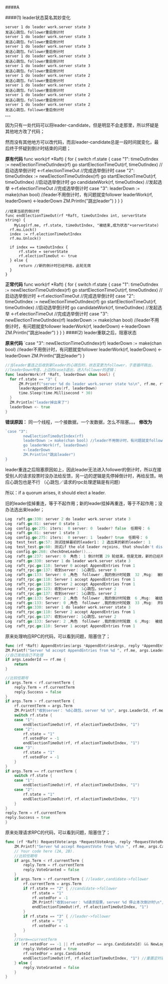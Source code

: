 ####A

####(1) leader状态莫名其妙变化

```
server 1 do leader work.server state 3
发送心跳包，follower重启倒计时
server 1 do leader work.server state 3
发送心跳包，follower重启倒计时
server 1 do leader work.server state 3
发送心跳包，follower重启倒计时
server 1 do leader work.server state 3
发送心跳包，follower重启倒计时
server 1 do leader work.server state 3
发送心跳包，follower重启倒计时
server 1 do leader work.server state 2
发送心跳包，follower重启倒计时
server 1 do leader work.server state 2
发送心跳包，follower重启倒计时
server 1 do leader work.server state 2
发送心跳包，follower重启倒计时
server 1 do leader work.server state 2
发送心跳包，follower重启倒计时
。。。
```

因为只有一处代码可以将leader-candidate，但是明显不会走那里，所以怀疑是其他地方改了代码；

然而没有其他地方可以改代码，而且leader-candidate总是一段时间就变化，最后终于怀疑到倒计时结束的问题；

**原有代码**
	func work(rf *Raft) {
	for {
		switch rf.state {
		case "1":
			timeOutIndex := newElectionTimeOutIndex(rf)
			go startElectionTimeOut(rf, timeOutIndex) //启动选举倒计时
			<-rf.electionTimeOut                      //完成选举倒计时
		case "2":
			timeOutIndex := newElectionTimeOutIndex(rf)
			go startElectionTimeOut(rf, timeOutIndex) //启动选举倒计时
			go candidateWork(rf, timeOutIndex)        //发起选举
			<-rf.electionTimeOut                      //完成选举倒计时
		case "3":
			leaderDown := make(chan bool) //leader不用倒计时，有问题就变follower
			leaderWork(rf, leaderDown)
			<-leaderDown
			ZM.Println("跳出leader")
		}
	}
	}
	
	//结束当前的倒计时
	func endElectionTimeOut(rf *Raft, timeOutIndex int, serverState string) {
		MyLog(rf.me, rf.state, timeOutIndex, "被结束,成为状态"+serverState)
	  rf.mu.Lock()
	  index := rf.electionTimeOutIndex
	  rf.mu.Unlock()
	
	  if index == timeOutIndex {
	      rf.state = serverState
	      rf.electionTimeOut <- true
	  } else {
	      return //新的倒计时已经开始，此轮无效
	  }
	}
**正常代码**
	func work(rf *Raft) {
	  for {
	      switch rf.state {
	      case "1":
	          timeOutIndex := newElectionTimeOutIndex(rf)
	          go startElectionTimeOut(rf, timeOutIndex) //启动选举倒计时
	          <-rf.electionTimeOut                      //完成选举倒计时
	      case "2":
	          timeOutIndex := newElectionTimeOutIndex(rf)
	          go startElectionTimeOut(rf, timeOutIndex) //启动选举倒计时
	          go candidateWork(rf, timeOutIndex)        //发起选举
	          <-rf.electionTimeOut                      //完成选举倒计时
	      case "3":
	          newElectionTimeOutIndex(rf)
	          leaderDown := make(chan bool) //leader不用倒计时，有问题就变follower
	          leaderWork(rf, leaderDown)
	          <-leaderDown
	          ZM.Println("跳出leader")
	      }
	  }
	}
####(2) leader重联之后，阻塞状态

**原来代码**
		`case "3":
	    	newElectionTimeOutIndex(rf)
			leaderDown := make(chan bool) //leader不用倒计时，有问题就变follower
			leaderWork(rf, leaderDown)
			<-leaderDown
			ZM.Println("跳出leader")
		}
```go
//当leader重连之后收到新leader的心跳包时，状态变更为follower，于是循环跳出，
//leaderDown传值，上边的case3退出，进入follower的逻辑；
func leaderWork(rf *Raft, leaderDown chan bool) {
  for rf.state == "3" {
      ZM.Printf("server %d do leader work.server state %s\n", rf.me, rf.state)
      leaderAppendEntries(rf, leaderDown)
      time.Sleep(time.Millisecond * 30)
  }
  ZM.Println("leader掉出来了")
  leaderDown <- true
}
```
**错误原因：**
同一个线程，一个接数据，一个发数据，怎么不阻塞。。。
**修改为**
```go
`case "3":
	    newElectionTimeOutIndex(rf)
		leaderDown := make(chan bool) //leader不用倒计时，有问题就变follower
		go leaderWork(rf, leaderDown)
		<-leaderDown
		ZM.Println("跳出leader")
}
```
leader重连之后阻塞原因如上，因此leader无法进入follower的倒计时，所以在接受别人的请求投票时没办法给反馈，另一边的逻辑是先停掉倒计时，再给反馈。响应心跳包也是不行   （心跳包／请求的rpc处理逻辑是有问题）

所以：if a quorum arises, it should elect a leader.

旧的leader挂掉重连，等于不起作用；新的leader挂掉再重连，等于不起作用；没办法选出来leader；

```go
Log  raft.go:330: server 2 do leader work.server state 3
Log  raft.go:81: server 0 state 1
Log  config.go:275: iters:  0 server: 0  leader? false  任期号： 6
Log  raft.go:81: server 1 state 3
Log  config.go:275: iters:  0 server: 1  leader? true  任期号： 6
Log  test_test.go:57: 测试挂掉最初的leader1： 2 选出来的新的leader： 1
Log  test_test.go:60: 测试if the old leader rejoins, that shouldn't disturb the old leader.
Log  config.go:268: checkOneLeader()...
Log  raft.go:237: server: 0  角色： 1 倒计时第 29 轮结束，但是无效，新的已经开始了。 32
Log  raft.go:330: server 1 do leader work.server state 3
Log  raft_rpc.go:110: Server 0 accept AppendEntries from 1 
Log  raft_rpc.go:137: 收到server： 1心跳包，server 0 
Log  raft.go:133: Server: 0 ,角色  follower ,我的倒计时轮数  32 ,Msg:  被结束,成为状态1
Log  raft_rpc.go:110: Server 1 accept AppendEntries from 1 
Log  raft_rpc.go:110: Server 2 accept AppendEntries from 1 
Log  raft_rpc.go:123: 收到server： 1心跳包，server 2 
Log  raft_rpc.go:137: 收到server： 1心跳包，server 2 
Log  raft.go:133: Server: 2 ,角色  follower ,我的倒计时轮数  6 ,Msg:  被结束,成为状态1
Log  raft.go:133: Server: 0 ,角色  follower ,我的倒计时轮数  33 ,Msg:  开始新一轮倒计时
Log  raft.go:330: server 1 do leader work.server state 3
Log  raft_rpc.go:110: Server 2 accept AppendEntries from 1 
Log  raft_rpc.go:137: 收到server： 1心跳包，server 2 
Log  raft.go:133: Server: 2 ,角色  follower ,我的倒计时轮数  6 ,Msg:  被结束,成为状态1
Log  raft_rpc.go:110: Server 1 accept AppendEntries from 1 
```


原来处理响应RPC的代码，可以看到问题，阻塞住了；
```go
func (rf *Raft) AppendEntries(args *AppendEntriesArgs, reply *AppendEntriesReply) {
ZM.Printf("Server %d accept AppendEntries from %d ", rf.me, args.LeaderId)
//自己发给自己不处理
if args.LeaderId == rf.me {
	return
}

//比较任期号
if args.Term < rf.currentTerm {
	reply.Term = rf.currentTerm
	reply.Success = false
}
if args.Term > rf.currentTerm {
	rf.currentTerm = args.Term
	ZM.Printf("收到server： %d心跳包，server %d \n", args.LeaderId, rf.me)
	switch rf.state {
	case "1":
		endElectionTimeOut(rf, rf.electionTimeOutIndex, "1")
	case "2":
		rf.state = "1"
		rf.votedFor = -1
		endElectionTimeOut(rf, rf.electionTimeOutIndex, "1")
	case "3":
		rf.state = "1"
		rf.votedFor = -1
	}
}
if args.Term == rf.currentTerm {
	switch rf.state {
	case "1":
		endElectionTimeOut(rf, rf.electionTimeOutIndex, "1")
	case "2":
		rf.state = "1"
		endElectionTimeOut(rf, rf.electionTimeOutIndex, "1")
	}
}
reply.Term = rf.currentTerm
reply.Success = true
}
```
原来处理请求RPC的代码，可以看到问题，阻塞住了；

```go
func (rf *Raft) RequestVote(args *RequestVoteArgs, reply *RequestVoteReply) {
	ZM.Printf("Server %d accept RequestVote from %d\n ", rf.me, args.CandidateId)
	// Your code here (2A, 2B).
	//比较任期号
	if args.Term < rf.currentTerm {
		reply.Term = rf.currentTerm
		reply.VoteGranted = false
	}
	if args.Term > rf.currentTerm { //leader,candidate->follower
		rf.currentTerm = args.Term
		if rf.state == "2" { //candidate->follower
			rf.state = "1"
			rf.votedFor = -1
			ZM.Printf("收到server： %d请求投票，server %d 停止本次倒计时\n", args.CandidateId, rf.me)
			endElectionTimeOut(rf, rf.electionTimeOutIndex, "1")
		}
		if rf.state == "3" { //leader->follower
			rf.state = "1"
			rf.votedFor = -1
		}
	}
	//term==currentTerm
	if (rf.votedFor == -1 || rf.votedFor == args.CandidateId) && NewLogVote(args, rf) {
		reply.VoteGranted = true
		rf.votedFor = args.CandidateId
		endElectionTimeOut(rf, rf.electionTimeOutIndex, "1") //重置定时器
	} else {
		reply.VoteGranted = false
	}
}
```

